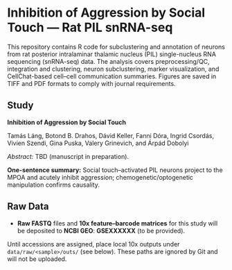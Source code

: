 # Inhibition of Aggression by Social Touch — Rat PIL snRNA-seq

This repository contains R code for subclustering and annotation of neurons from rat posterior intralaminar thalamic nucleus (PIL) single-nucleus RNA sequencing (snRNA-seq) data. The analysis covers preprocessing/QC, integration and clustering, neuron subclustering, marker visualization, and CellChat-based cell–cell communication summaries. Figures are saved in TIFF and PDF formats to comply with journal requirements.

## Study

**Inhibition of Aggression by Social Touch**

Tamás Láng, Botond B. Drahos, Dávid Keller, Fanni Dóra, Ingrid Csordás, Vivien Szendi, Gina Puska, Valery Grinevich, and Árpád Dobolyi

*Abstract:* TBD (manuscript in preparation).

**One-sentence summary:** Social touch–activated PIL neurons project to the MPOA and acutely inhibit aggression; chemogenetic/optogenetic manipulation confirms causality.

## Raw Data

- **Raw FASTQ** files and **10x feature–barcode matrices** for this study will be deposited to **NCBI GEO**: **GSEXXXXXX** (to be provided).


Until accessions are assigned, place local 10x outputs under `data/raw/<sample>/outs/` (see below). These paths are ignored by Git and will not be uploaded.






